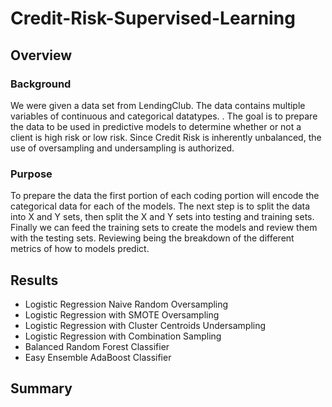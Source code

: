 # Credit-Risk-Supervised-Learning
## Overview
### Background
We were given a data set from LendingClub. The data contains multiple variables of continuous and categorical datatypes. . The goal is to prepare the data to be used in predictive models to determine whether or not a client is high risk or low risk. Since Credit Risk is inherently unbalanced, the use of oversampling and undersampling is authorized.
### Purpose
To prepare the data the first portion of each coding portion will encode the categorical data for each of the models. The next step is to split the data into X and Y sets, then split the X and Y sets into testing and training sets. Finally we can feed the training sets to create the models and review them with the testing sets. Reviewing being the breakdown of the different metrics of how to models predict.
## Results
- Logistic Regression Naive Random Oversampling
- Logistic Regression with SMOTE Oversampling
- Logistic Regression with Cluster Centroids Undersampling
- Logistic Regression with Combination Sampling
- Balanced Random Forest Classifier
- Easy Ensemble AdaBoost Classifier
## Summary
